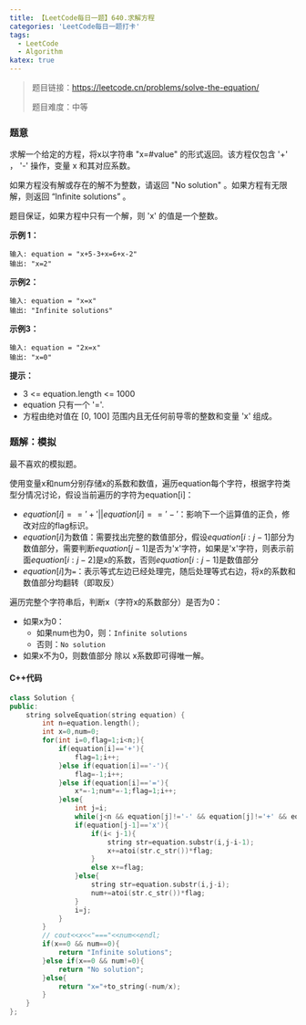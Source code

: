 ```yaml
---
title: 【LeetCode每日一题】640.求解方程
categories: 'LeetCode每日一题打卡'
tags: 
  - LeetCode
  - Algorithm
katex: true
---
```


> 题目链接：https://leetcode.cn/problems/solve-the-equation/
>
> 题目难度：中等

### 题意

求解一个给定的方程，将x以字符串 "x=#value" 的形式返回。该方程仅包含 '+' ， '-' 操作，变量 x 和其对应系数。

如果方程没有解或存在的解不为整数，请返回 "No solution" 。如果方程有无限解，则返回 “Infinite solutions” 。

题目保证，如果方程中只有一个解，则 'x' 的值是一个整数。

**示例 1：**

```
输入: equation = "x+5-3+x=6+x-2"
输出: "x=2"
```

**示例2：**

```
输入: equation = "x=x"
输出: "Infinite solutions"
```

**示例3：**

```
输入: equation = "2x=x"
输出: "x=0"
```

**提示：**

- 3 <= equation.length <= 1000
- equation 只有一个 '='. 
- 方程由绝对值在 [0, 100]  范围内且无任何前导零的整数和变量 'x' 组成。

### 题解：模拟

最不喜欢的模拟题。

使用变量x和num分别存储x的系数和数值，遍历equation每个字符，根据字符类型分情况讨论，假设当前遍历的字符为equation[i]：

- $equation[i]=='+' || equation[i]=='-'$：影响下一个运算值的正负，修改对应的flag标识。
- $equation[i]$为数值：需要找出完整的数值部分，假设$equation[i:j-1]$部分为数值部分，需要判断$equation[j-1]$是否为'x'字符，如果是'x'字符，则表示前面$equation[i:j-2]$是x的系数，否则$equation[i:j-1]$是数值部分
- $equation[i]$为`=`：表示等式左边已经处理完，随后处理等式右边，将x的系数和数值部分均翻转（即取反）

遍历完整个字符串后，判断x（字符x的系数部分）是否为0：

- 如果x为0：
  - 如果num也为0，则：`Infinite solutions`
  - 否则：`No solution`
- 如果x不为0，则数值部分 除以 x系数即可得唯一解。

#### C++代码

```cpp
class Solution {
public:
    string solveEquation(string equation) {
        int n=equation.length();
        int x=0,num=0;
        for(int i=0,flag=1;i<n;){
            if(equation[i]=='+'){
                flag=1;i++;
            }else if(equation[i]=='-'){
                flag=-1;i++;
            }else if(equation[i]=='='){
                x*=-1;num*=-1;flag=1;i++;
            }else{
                int j=i;
                while(j<n && equation[j]!='-' && equation[j]!='+' && equation[j]!='=') j++;
                if(equation[j-1]=='x'){
                    if(i< j-1){
                        string str=equation.substr(i,j-i-1);
                        x+=atoi(str.c_str())*flag;
                    }
                    else x+=flag;
                }else{
                    string str=equation.substr(i,j-i);
                    num+=atoi(str.c_str())*flag;
                }
                i=j;
            }
        }
        // cout<<x<<"==="<<num<<endl;
        if(x==0 && num==0){
            return "Infinite solutions";
        }else if(x==0 && num!=0){
            return "No solution";
        }else{
            return "x="+to_string(-num/x);
        }
    }
};
```

